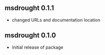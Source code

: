 <!-- NEWS.md is generated from NEWS.Rmd. Please edit that file -->

## msdrought 0.1.1

- changed URLs and documentation location

## msdrought 0.1.0

- Initial release of package
